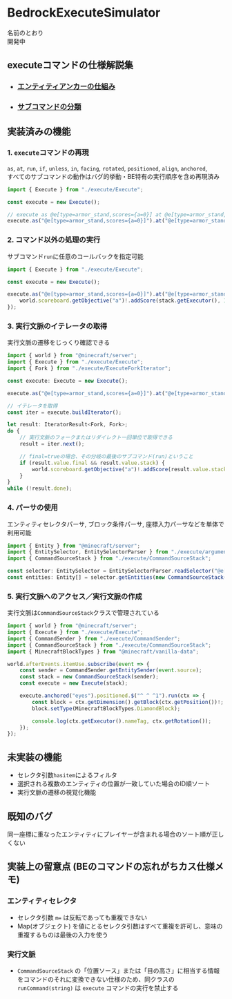# BedrockExecuteSimulator

名前のとおり
<br>開発中

## executeコマンドの仕様解説集
- ### [エンティティアンカーの仕組み](/mds/EntityAnchor.md)
- ### [サブコマンドの分類](/mds/SubCommand.md)

## 実装済みの機能

### 1. `execute`コマンドの再現
`as`, `at`, `run`, `if`, `unless`, `in`, `facing`, `rotated`, `positioned`, `align`, `anchored`,
<br>すべてのサブコマンドの動作はバグ的挙動・BE特有の実行順序を含め再現済み

```ts
import { Execute } from "./execute/Execute";

const execute = new Execute();

// execute as @e[type=armor_stand,scores={a=0}] at @e[type=armor_stand,scores={a=0}] run scoreboard players add @s a 1
execute.as("@e[type=armor_stand,scores={a=0}]").at("@e[type=armor_stand,scores={a=0}]").run("scoreboard players add @s a 1");
```

### 2. コマンド以外の処理の実行
サブコマンド`run`に任意のコールバックを指定可能

```ts
import { Execute } from "./execute/Execute";

const execute = new Execute();

execute.as("@e[type=armor_stand,scores={a=0}]").at("@e[type=armor_stand,scores={a=0}]").run(stack => {
    world.scoreboard.getObjective("a")!.addScore(stack.getExecutor(), 1);
});
```

### 3. 実行文脈のイテレータの取得
実行文脈の遷移をじっくり確認できる

```ts
import { world } from "@minecraft/server";
import { Execute } from "./execute/Execute";
import { Fork } from "./execute/ExecuteForkIterator";

const execute: Execute = new Execute();

execute.as("@e[type=armor_stand,scores={a=0}]").at("@e[type=armor_stand,scores={a=0}]");

// イテレータを取得
const iter = execute.buildIterator();

let result: IteratorResult<Fork, Fork>;
do {
    // 実行文脈のフォークまたはリダイレクト一回単位で取得できる
    result = iter.next();

    // final=trueの場合、その分岐の最後のサブコマンド(run)ということ
    if (result.value.final && result.value.stack) {
        world.scoreboard.getObjective("a")!.addScore(result.value.stack.getExecutor(), 1);
    }
}
while (!result.done);
```

### 4. パーサの使用
エンティティセレクタパーサ, ブロック条件パーサ, 座標入力パーサなどを単体で利用可能

```ts
import { Entity } from "@minecraft/server";
import { EntitySelector, EntitySelectorParser } from "./execute/arguments/EntitySelector";
import { CommandSourceStack } from "./execute/CommandSourceStack";

const selector: EntitySelector = EntitySelectorParser.readSelector("@e[type=player,scores={foo.bar:bazbazbaz=0..3},haspermission={camera=disabled}]");
const entities: Entity[] = selector.getEntities(new CommandSourceStack());
```

### 5. 実行文脈へのアクセス／実行文脈の作成
実行文脈は`CommandSourceStack`クラスで管理されている

```ts
import { world } from "@minecraft/server";
import { Execute } from "./execute/Execute";
import { CommandSender } from "./execute/CommandSender";
import { CommandSourceStack } from "./execute/CommandSourceStack";
import { MinecraftBlockTypes } from "@minecraft/vanilla-data";

world.afterEvents.itemUse.subscribe(event => {
    const sender = CommandSender.getEntitySender(event.source);
    const stack = new CommandSourceStack(sender);
    const execute = new Execute(stack);

    execute.anchored("eyes").positioned.$("^ ^ ^1").run(ctx => {
        const block = ctx.getDimension().getBlock(ctx.getPosition())!;
        block.setType(MinecraftBlockTypes.DiamondBlock);

        console.log(ctx.getExecutor().nameTag, ctx.getRotation());
    });
});
```

## 未実装の機能
- セレクタ引数`hasitem`によるフィルタ
- 選択される複数のエンティティの位置が一致していた場合のID順ソート
- 実行文脈の遷移の視覚化機能

## 既知のバグ
同一座標に重なったエンティティにプレイヤーが含まれる場合のソート順が正しくない

## 実装上の留意点 (BEのコマンドの忘れがちカス仕様メモ)

### エンティティセレクタ
- セレクタ引数 `m=` は反転であっても重複できない
- Map(オブジェクト) を値にとるセレクタ引数はすべて重複を許可し、意味の重複するものは最後の入力を使う

### 実行文脈
- `CommandSourceStack` の「位置ソース」または「目の高さ」に相当する情報をコマンドのそれに変換できない仕様のため、同クラスの `runCommand(string)` は `execute` コマンドの実行を禁止する
